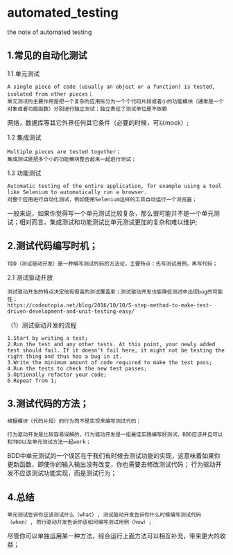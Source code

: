 # automated_testing
the note of automated testing

## 1.常见的自动化测试

1.1 单元测试

    A single piece of code (usually an object or a function) is tested, isolated from other pieces；
    单元测试的主要作用是把一个复杂的应用拆分为一个个代码片段或者小的功能模块（通常是一个对象或者功能函数）分别进行独立测试；独立表征了测试单位是不依赖
网络，数据库等其它外界任何其它条件（必要的时候，可以mock）;
    
1.2 集成测试

    Multiple pieces are tested together；
    集成测试是把多个小的功能模块整合起来一起进行测试；
    
1.3 功能测试

    Automatic testing of the entire application, for example using a tool like Selenium to automatically run a browser.
    对整个应用进行自动化测试，例如使用Selenium这样的工具自动运行一个浏览器；

一般来说，如果你觉得写一个单元测试比较复杂，那么很可能并不是一个单元测试；相对而言，集成测试和功能测试比单元测试更加的复杂和难以维护;


## 2.测试代码编写时机；

    TDD（测试驱动开发）是一种编写测试代码的方法论，主要特点：先写测试用例，再写代码；
    
2.1 测试驱动开放

    测试驱动开发的特点决定他有很高的测试覆盖率；测试驱动开发也能降低测试中出现bug的可能性；
    https://codeutopia.net/blog/2016/10/10/5-step-method-to-make-test-driven-development-and-unit-testing-easy/
    
（1）测试驱动开发的流程
    
    1.Start by writing a test;
    2.Run the test and any other tests. At this point, your newly added test should fail. If it doesn’t fail here, it might not be testing the right thing and thus has a bug in it.
    3.Write the minimum amount of code required to make the test pass;
    4.Run the tests to check the new test passes;
    5.Optionally refactor your code;
    6.Repeat from 1;

## 3.测试代码的方法；
    
    根据模块（代码片段）的行为而不是实现来编写测试代码；

    行为驱动开发是比较容易误解的，行为驱动开发是一组最佳实践编写好测试，BDD应该并且可以和TDD以及单元测试方法一起work；
BDD中单元测试的一个误区在于我们有时候去测试功能的实现，这意味着如果你更新函数，即使你的输入输出没有改变，你也需要去修改测试代码；
行为驱动开发不应该测试功能实现，而是测试行为；



## 4.总结

    单元测试告诉你应该测试什么（what）, 测试驱动开发告诉你什么时候编写测试代码（when）, 而行驱动开发告诉你该如何编写测试用例（how）;
尽管你可以单独运用某一种方法，综合运行上面方法可以相互补充，带来更大的收益；